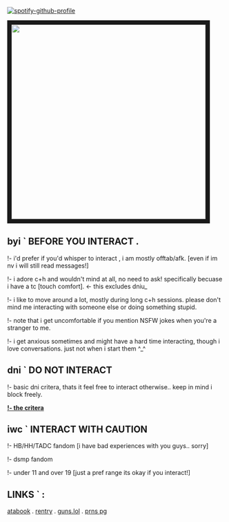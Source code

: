 

[![spotify-github-profile](https://spotify-github-profile.kittinanx.com/api/view?uid=31xh24cqngucm4mxcr2ztzzh7lqy&cover_image=true&theme=novatorem&show_offline=true&background_color=98aea7&interchange=true&bar_color=53b14f&bar_color_cover=true)](https://github.com/kittinan/spotify-github-profile)


<img src="https://github.com/user-attachments/assets/5b15c94c-bc63-4909-a8b3-8c4f8d49da82" width="450" height="450" border="10"/>

## byi ` BEFORE YOU INTERACT .

!- i'd prefer if you'd whisper to interact , i am mostly offtab/afk. [even if im nv i will still read messages!]
 
!- i adore c+h and wouldn't mind at all, no need to ask! specifically becuase i have a tc [touch comfort].  <- this excludes dniu_

!- i like to move around a lot, mostly during long c+h sessions. please don't mind me interacting with someone else or doing something stupid.

!- note that i get uncomfortable if you mention NSFW jokes when you're a stranger to me.

!- i get anxious sometimes and might have a hard time interacting, though i love conversations. just not when i start them ^_^

## dni ` DO NOT INTERACT

!- basic dni critera, thats it feel free to interact otherwise.. keep in mind i block freely. 

**[!- the critera](https://dni-criteria.carrd.co)**

## iwc ` INTERACT WITH CAUTION

!- HB/HH/TADC fandom [i have bad experiences with you guys.. sorry]

!- dsmp fandom

!- under 11 and over 19 [just a pref range its okay if you interact!]


## LINKS ` :

[atabook](https://xinz.atabook.org) . [rentry](https://rentry.co/sincerelyxin) . [guns.lol](https://guns.lol/commitedsin) . [prns pg](https://en.pronouns.page/@xinz)

<!---
committedsin/committedsin is a ✨ special ✨ repository because its `README.md` (this file) appears on your GitHub profile.
You can click the Preview link to take a look at your changes.
--->

